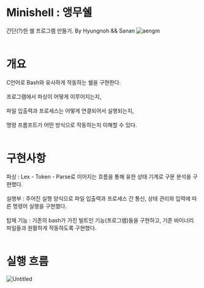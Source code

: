 # Minishell : 앵무쉘

간단(?)한 쉘 프로그램 만들기.
By Hyungnoh && Sanan
![aengm](https://user-images.githubusercontent.com/105692206/217820159-19c4363a-cde4-4086-ad2f-11657a85ac66.gif)
<br><br>
# 개요

C언어로 Bash와 유사하게 작동하는 쉘을 구현한다.
<br>
<br>
프로그램에서 파싱이 어떻게 이루어지는지, 
<br><br>
파일 입출력과 프로세스는 어떻게 연결되어서 실행되는지,
<br><br>
명령 프롬프트가 어떤 방식으로 작동하는지 이해할 수 있다.
<br><br>

# 구현사항

파싱 : Lex - Token - Parse로 이어지는 흐름을 통해 유한 상태 기계로 구문 분석을 구현했다.
<br><br>
실행부 : 주어진 실행 양식으로 파일 입출력과 프로세스 간 통신, 상태 관리와 입력에 따른 명령어 실행을 구현했다.
<br><br>
탑재 기능 : 기존의 bash가 가진 빌트인 기능(프로그램)들을 구현하고, 기존 바이너리 파일들과 원활하게 작동하도록 구현했다.
<br><br>
# 실행 흐름
![Untitled](https://user-images.githubusercontent.com/105692206/217982018-bb03d2c2-1161-4a1b-bfc5-bb45f54b75ac.png)


